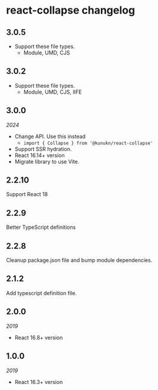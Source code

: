 # react-collapse changelog

## 3.0.5

- Support these file types.
  - Module, UMD, CJS

## 3.0.2

- Support these file types.
  - Module, UMD, CJS, IIFE

## 3.0.0

_2024_

- Change API. Use this instead
  - `import { Collapse } from '@kunukn/react-collapse'`
- Support SSR hydration.
- React 16.14+ version
- Migrate library to use Vite.

## 2.2.10

Support React 18

## 2.2.9

Better TypeScript definitions

## 2.2.8

Cleanup package.json file and bump module dependencies.

## 2.1.2

Add typescript definition file.

## 2.0.0

_2019_

- React 16.8+ version

## 1.0.0

_2019_

- React 16.3+ version
